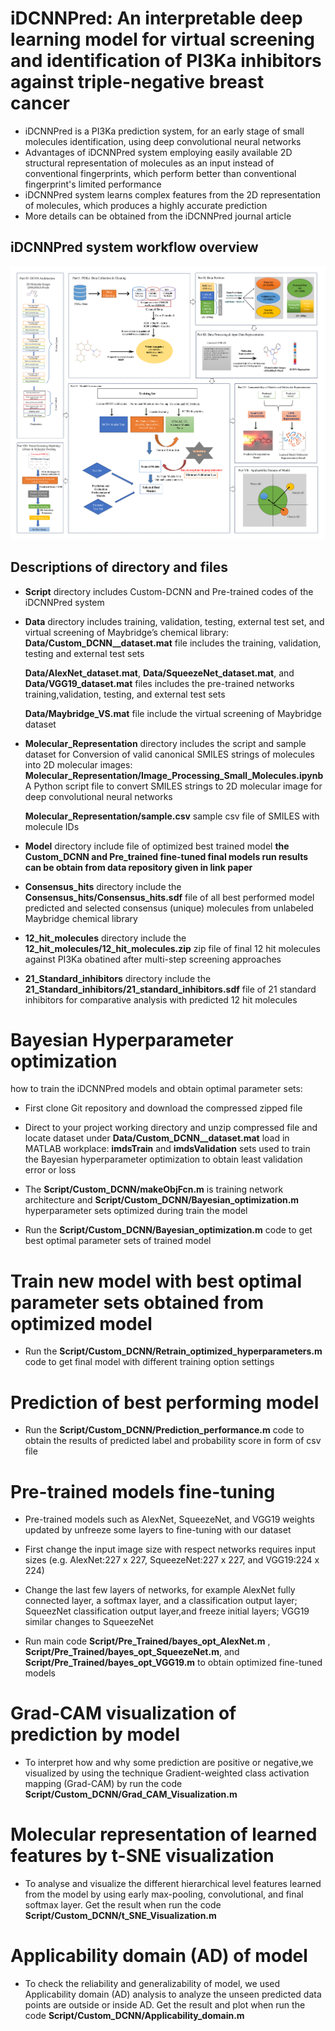 
# iDCNNPred: An interpretable deep learning model for virtual screening and identification of PI3Ka inhibitors against triple-negative breast cancer

* iDCNNPred is a PI3Ka prediction system, for an early stage of small molecules identification, using deep convolutional neural networks
* Advantages of iDCNNPred system employing easily available 2D structural representation of molecules as an input instead of conventional fingerprints, which perform better than conventional fingerprint's limited performance
* iDCNNPred system learns complex features from the 2D representation of molecules, which produces a highly accurate prediction
* More details can be obtained from the iDCNNPred journal article 

## iDCNNPred system workflow overview

![alt text](iDCNNPred_system_workflow.png)


## Descriptions of directory and files 
* **Script** directory includes Custom-DCNN and Pre-trained codes of the iDCNNPred system
* **Data** directory includes training, validation, testing, external test set, and virtual screening of Maybridge’s chemical library:
    **Data/Custom_DCNN__dataset.mat** file includes the training, validation, testing and external test sets

    **Data/AlexNet_dataset.mat**, **Data/SqueezeNet_dataset.mat**, and **Data/VGG19_dataset.mat** files includes the pre-trained networks training,validation, testing, and external test sets
    
    **Data/Maybridge_VS.mat** file include the virtual screening of Maybridge dataset

* **Molecular_Representation** directory includes the script and sample dataset for Conversion of valid canonical SMILES strings of molecules into 2D molecular images:
    **Molecular_Representation/Image_Processing_Small_Molecules.ipynb** A Python script file to convert SMILES strings to 2D molecular image for deep convolutional neural networks 

    **Molecular_Representation/sample.csv** sample csv file of SMILES with molecule IDs

* **Model** directory include file of optimized best trained model 
    **the Custom_DCNN and Pre_trained fine-tuned final models run results can be obtain from data repository given in link paper**

* **Consensus_hits** directory include the **Consensus_hits/Consensus_hits.sdf** file of all best performed model predicted and selected consensus (unique) molecules from unlabeled Maybridge chemical library

* **12_hit_molecules** directory include the **12_hit_molecules/12_hit_molecules.zip** zip file of final 12 hit molecules against PI3Ka obatined after multi-step screening approaches

* **21_Standard_inhibitors** directory include the **21_Standard_inhibitors/21_standard_inhibitors.sdf** file of 21 standard inhibitors for comparative analysis with predicted 12 hit molecules

# Bayesian Hyperparameter optimization
how to train the iDCNNPred models and obtain optimal parameter sets:

* First clone Git repository and download the compressed zipped file
* Direct to your project working directory and unzip compressed file and locate dataset under **Data/Custom_DCNN__dataset.mat** load in MATLAB workplace:  **imdsTrain** and **imdsValidation** sets used to train the Bayesian hyperparameter optimization to obtain least validation error or loss 

* The **Script/Custom_DCNN/makeObjFcn.m** is training network architecture and **Script/Custom_DCNN/Bayesian_optimization.m** hyperparameter sets optimized during train the model

* Run the **Script/Custom_DCNN/Bayesian_optimization.m** code to get best optimal parameter sets of trained model

# Train new model with best optimal parameter sets obtained from optimized model

* Run the **Script/Custom_DCNN/Retrain_optimized_hyperparameters.m** code to get final model with different training option settings

# Prediction of best performing model
* Run the  **Script/Custom_DCNN/Prediction_performance.m** code to obtain the results of predicted label and probability score in form of csv file

# Pre-trained models fine-tuning
* Pre-trained models such as AlexNet, SqueezeNet, and VGG19 weights updated by unfreeze some layers to fine-tuning with our dataset
* First change the input image size with respect networks requires input sizes (e.g. AlexNet:227 x 227, SqueezeNet:227 x 227, and VGG19:224 x 224)
* Change the last few layers of networks, for example AlexNet fully connected layer, a softmax layer, and a classification output layer; SqueezNet classification output layer,and freeze initial layers; VGG19 similar changes to SqueezeNet

* Run main code **Script/Pre_Trained/bayes_opt_AlexNet.m** , **Script/Pre_Trained/bayes_opt_SqueezeNet.m**, and **Script/Pre_Trained/bayes_opt_VGG19.m** to obtain optimized fine-tuned models

# Grad-CAM visualization of prediction by model
* To interpret how and why some prediction are positive or negative,we visualized by using the technique Gradient-weighted class activation mapping (Grad-CAM) by run the code **Script/Custom_DCNN/Grad_CAM_Visualization.m**

# Molecular representation of learned features by t-SNE visualization
* To analyse and visualize the different hierarchical level features learned from the model by using early max-pooling, convolutional, and final softmax layer. Get the result when run the code  **Script/Custom_DCNN/t_SNE_Visualization.m**

# Applicability domain (AD) of model
* To check the reliability and generalizability of model, we used Applicability domain (AD) analysis to analyze the unseen predicted data points are outside or inside AD. Get the result and plot when run the code **Script/Custom_DCNN/Applicability_domain.m**
